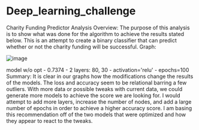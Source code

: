 # Deep_learning_challenge
Charity Funding Predictor Analysis
Overview:
The purpose of this analysis is to show what was done for the algorithm to achieve the results stated below. This is an attempt to create a binary classifier that can predict whether or not the charity funding will be successful.
Graph:

![image](https://user-images.githubusercontent.com/101225094/187983630-4e5b9c15-7ed7-486b-909a-d0f1bba45ddc.png)



 
model w/o opt - 0.7374 - 2 layers: 80, 30 - activation='relu' - epochs=100
Summary:
It is clear in our graphs how the modifications change the results of the models. The loss and accuracy seem to be relational barring a few outliers. With more data or possible tweaks with current data, we could generate more models to achieve the score we are looking for. I would attempt to add more layers, increase the number of nodes, and add a large number of epochs in order to achieve a higher accuracy score.
I am basing this recommendation off of the two models that were optimized and how they appear to react to the tweaks.
